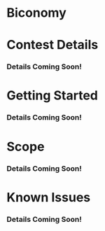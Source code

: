 # Biconomy

[//]: # (contest-details-open)

# Contest Details

### Details Coming Soon!

[//]: # (contest-details-close)

[//]: # (getting-started-open)

# Getting Started

### Details Coming Soon!

[//]: # (getting-started-close)

[//]: # (scope-open)

# Scope

### Details Coming Soon!

[//]: # (scope-close)

[//]: # (known-issues-open)

# Known Issues

### Details Coming Soon!

[//]: # (known-issues-close)